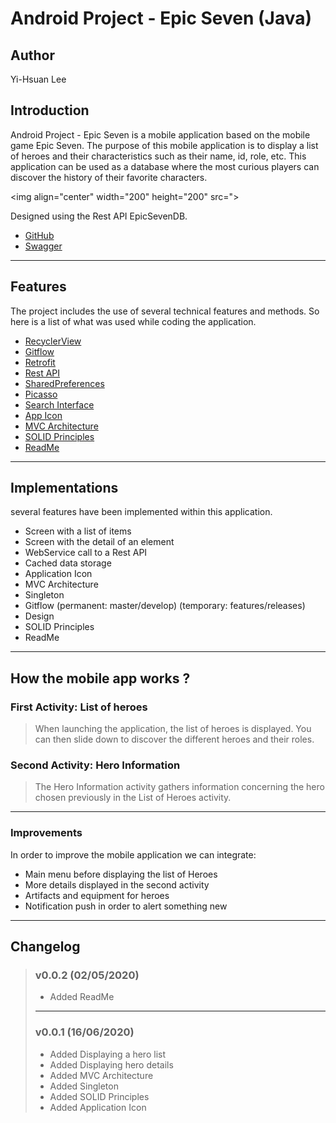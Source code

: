 # Android Project - Epic Seven (Java)

## Author
Yi-Hsuan Lee

## Introduction

Android Project - Epic Seven is a mobile application based on the mobile game Epic Seven.
The purpose of this mobile application is to display a list of heroes and their characteristics such as their name, id, role, etc.
This application can be used as a database where the most curious players can discover the history of their favorite characters.

<img align="center" width="200" height="200" src=">

Designed using the Rest API EpicSevenDB.
- [GitHub](https://github.com/EpicSevenDB/api)
- [Swagger](https://api.epicsevendb.com/)

---

## Features

The project includes the use of several technical features and methods. So here is a list of what was used while coding the application.
- [RecyclerView](https://developer.android.com/guide/topics/ui/layout/recyclerview)
- [Gitflow](https://www.atlassian.com/fr/git/tutorials/comparing-workflows/gitflow-workflow)
- [Retrofit](https://square.github.io/retrofit/)
- [Rest API](https://www.astera.com/fr/type/blog/rest-api-definition/)
- [SharedPreferences](https://developer.android.com/reference/android/content/SharedPreferences?hl=en)
- [Picasso](https://github.com/square/picasso)
- [Search Interface](https://developer.android.com/training/search/setup)
- [App Icon](https://developer.android.com/studio/write/image-asset-studio)
- [MVC Architecture](https://medium.com/upday-devs/android-architecture-patterns-part-1-model-view-controller-3baecef5f2b6)
- [SOLID Principles](https://www.baeldung.com/solid-principles)
- [ReadMe](https://github.com/Simplonline-foad/utiliser-markdown/blob/master/README.md)

---

## Implementations

several features have been implemented within this application.
- Screen with a list of items
- Screen with the detail of an element
- WebService call to a Rest API
- Cached data storage
- Application Icon
- MVC Architecture
- Singleton
- Gitflow (permanent: master/develop) (temporary: features/releases)
- Design
- SOLID Principles
- ReadMe

---

## How the mobile app works ?

### First Activity: List of heroes

> When launching the application, the list of heroes is displayed.
> You can then slide down to discover the different heroes and their roles.


### Second Activity: Hero Information

> The Hero Information activity gathers information concerning the hero chosen previously in the List of Heroes activity.

---

### Improvements

In order to improve the mobile application we can integrate:
 - Main menu before displaying the list of Heroes
 - More details displayed in the second activity
 - Artifacts and equipment for heroes
 - Notification push in order to alert something new

---

## Changelog
> ### v0.0.2 (02/05/2020)
>
> - Added ReadMe
>
> ----------
>
> ### v0.0.1 (16/06/2020)
>
> - Added Displaying a hero list
> - Added Displaying hero details
> - Added MVC Architecture
> - Added Singleton
> - Added SOLID Principles
> - Added Application Icon